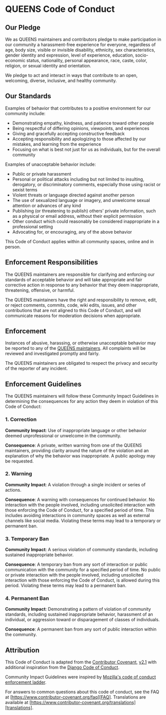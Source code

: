 # QUEENS Code of Conduct

## Our Pledge

We as QUEENS maintainers and contributors pledge to make participation in our community a harassment-free experience for everyone, regardless of age, body size, visible or invisible disability, ethnicity, sex characteristics, gender identity and expression, level of experience, education, socio-economic status, nationality, personal appearance, race, caste, color, religion, or sexual identity and orientation.

We pledge to act and interact in ways that contribute to an open, welcoming, diverse, inclusive, and healthy community.

## Our Standards

Examples of behavior that contributes to a positive environment for our community include:

* Demonstrating empathy, kindness, and patience toward other people
* Being respectful of differing opinions, viewpoints, and experiences
* Giving and gracefully accepting constructive feedback
* Accepting responsibility and apologizing to those affected by our mistakes, and learning from the experience
* Focusing on what is best not just for us as individuals, but for the overall community

Examples of unacceptable behavior include:

* Public or private harassment
* Personal or political attacks including but not limited to insulting, derogatory, or discriminatory comments, especially those using racist or sexist terms
* Violent threats or language directed against another person
* The use of sexualized language or imagery, and unwelcome sexual attention or advances of any kind
* Publishing (or threatening to publish) others' private information, such as a physical or email address, without their explicit permission
* Other conduct which could reasonably be considered inappropriate in a professional setting
* Advocating for, or encouraging, any of the above behavior

This Code of Conduct applies within all community spaces, online and in person.

## Enforcement Responsibilities

The QUEENS maintainers are responsible for clarifying and enforcing our standards of acceptable behavior and will take appropriate and fair corrective action in response to any behavior that they deem inappropriate, threatening, offensive, or harmful.

The QUEENS maintainers have the right and responsibility to remove, edit, or reject comments, commits, code, wiki edits, issues, and other contributions that are not aligned to this Code of Conduct, and will communicate reasons for moderation decisions when appropriate.

## Enforcement

Instances of abusive, harassing, or otherwise unacceptable behavior may be reported to any of the [QUEENS maintainers][queens community]. All complaints will be reviewed and investigated promptly and fairly.

The QUEENS maintainers are obligated to respect the privacy and security of the reporter of any incident.

## Enforcement Guidelines

The QUEENS maintainers will follow these Community Impact Guidelines in determining the consequences for any action they deem in violation of this Code of Conduct:

### 1. Correction

**Community Impact**: Use of inappropriate language or other behavior deemed unprofessional or unwelcome in the community.

**Consequence**: A private, written warning from one of the QUEENS maintainers, providing clarity around the nature of the violation and an explanation of why the behavior was inappropriate. A public apology may be requested.

### 2. Warning

**Community Impact**: A violation through a single incident or series of actions.

**Consequence**: A warning with consequences for continued behavior. No interaction with the people involved, including unsolicited interaction with those enforcing the Code of Conduct, for a specified period of time. This includes avoiding interactions in community spaces as well as external channels like social media. Violating these terms may lead to a temporary or permanent ban.

### 3. Temporary Ban

**Community Impact**: A serious violation of community standards, including sustained inappropriate behavior.

**Consequence**: A temporary ban from any sort of interaction or public communication with the community for a specified period of time. No public or private interaction with the people involved, including unsolicited interaction with those enforcing the Code of Conduct, is allowed during this period. Violating these terms may lead to a permanent ban.

### 4. Permanent Ban

**Community Impact**: Demonstrating a pattern of violation of community standards, including sustained inappropriate behavior, harassment of an individual, or aggression toward or disparagement of classes of individuals.

**Consequence**: A permanent ban from any sort of public interaction within the community.

## Attribution

This Code of Conduct is adapted from the [Contributor Covenant][homepage], [v2.1] with additional inspiration from the [Django Code of Conduct][Django CoC].

Community Impact Guidelines were inspired by [Mozilla's code of conduct enforcement ladder][Mozilla CoC].

For answers to common questions about this code of conduct, see the FAQ at [https://www.contributor-covenant.org/faq][FAQ]. Translations are available at [https://www.contributor-covenant.org/translations][translations].

[queens community]: https://www.queens-py.org/community/
[homepage]: https://www.contributor-covenant.org
[v2.1]: https://www.contributor-covenant.org/version/2/1/code_of_conduct.html
[Django CoC]: https://www.djangoproject.com/conduct/
[Mozilla CoC]: https://github.com/mozilla/diversity
[FAQ]: https://www.contributor-covenant.org/faq
[translations]: https://www.contributor-covenant.org/translations
